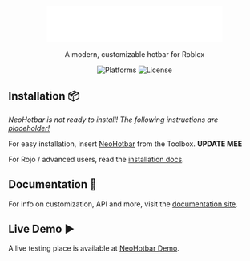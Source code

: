 <p align="center">
    <picture>
      <source media="(prefers-color-scheme: dark)" srcset="/gh-assets/NeoHotbarLogoLight.svg"></source>
      <source media="(prefers-color-scheme: light)" srcset="/gh-assets/NeoHotbarLogoDark.svg"></source>
      <img alt="NeoHotbar" src="/gh-assets/NeoHotbarLogoLight.svg" width="350" height="70"></img>
    </picture>
</p>

<p align="center">
    A modern, customizable hotbar for Roblox
</p>

<p align="center">
  <img alt="Platforms" src="https://img.shields.io/badge/compatibility-%F0%9F%92%BB%20%F0%9F%93%B1%20%F0%9F%8E%AE-green"></img>
  <img alt="License" src="https://img.shields.io/github/license/ImAvafe/NeoHotbar"></img>
</p>

## Installation 📦

*NeoHotbar is not ready to install! The following instructions are <u>placeholder!</u>*

For easy installation, insert [NeoHotbar](https://example.com) from the Toolbox. **UPDATE MEE**

For Rojo / advanced users, read the [installation docs](https://avafe.me/NeoHotbar/docs/intro#installation).

## Documentation 📄

For info on customization, API and more, visit the [documentation site](https://avafe.me/NeoHotbar/docs/customization).

## Live Demo ▶

A live testing place is available at [NeoHotbar Demo](https://roblox.com/games/12259231211).